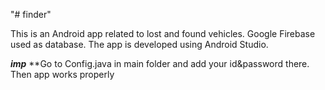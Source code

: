 "# finder" 

This is an Android app related to lost and found vehicles. Google Firebase used as database.
The app is developed using Android Studio.

*****imp*****
**Go to Config.java in main folder and add your id&password there. Then app works properly
